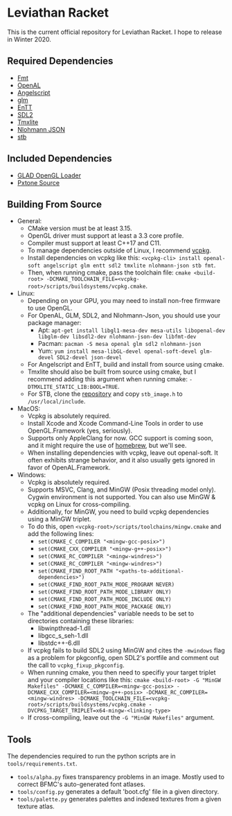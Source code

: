 # Leviathan Racket
This is the current official repository for Leviathan Racket.
I hope to release in Winter 2020.
## Required Dependencies
- [Fmt](https://github.com/fmtlib/fmt)
- [OpenAL](https://github.com/kcat/openal-soft)
- [Angelscript](https://github.com/codecat/angelscript-mirror)
- [glm](https://github.com/g-truc/glm)
- [EnTT](https://github.com/skypjack/entt)
- [SDL2](https://www.libsdl.org/download-2.0.php)
- [Tmxlite](https://github.com/fallahn/tmxlite)
- [Nlohmann JSON](https://github.com/nlohmann/json)
- [stb](https://github.com/nothings/stb)
## Included Dependencies
- [GLAD OpenGL Loader](https://glad.dav1d.de)
- [Pxtone Source](https://pxtone.org/developer)
## Building From Source
- General:
  - CMake version must be at least 3.15.
  - OpenGL driver must support at least a 3.3 core profile.
  - Compiler must support at least C++17 and C11.
  - To manage dependencies outside of Linux, I recommend [vcpkg](https://github.com/microsoft/vcpkg).
  - Install dependencies on vcpkg like this: `<vcpkg-cli> install openal-soft angelscript glm entt sdl2 tmxlite nlohmann-json stb fmt`.
  - Then, when running cmake, pass the toolchain file: `cmake <build-root> -DCMAKE_TOOLCHAIN_FILE=<vcpkg-root>/scripts/buildsystems/vcpkg.cmake`.
- Linux:
  - Depending on your GPU, you may need to install non-free firmware to use OpenGL.
  - For OpenAL, GLM, SDL2, and Nlohmann-Json, you should use your package manager:
    - Apt: `apt-get install libgl1-mesa-dev mesa-utils libopenal-dev libglm-dev libsdl2-dev nlohmann-json-dev libfmt-dev`
    - Pacman: `pacman -S mesa openal glm sdl2 nlohmann-json`
    - Yum: `yum install mesa-libGL-devel openal-soft-devel glm-devel SDL2-devel json-devel`
  - For Angelscript and EnTT, build and install from source using cmake.
  - Tmxlite should also be built from source using cmake, but I recommend adding this argument when running cmake: `-DTMXLITE_STATIC_LIB:BOOL=TRUE`.
  - For STB, clone the [repository](https://github.com/nothings/stb) and copy `stb_image.h` to `/usr/local/include`.
- MacOS:
  - Vcpkg is absolutely required.
  - Install Xcode and Xcode Command-Line Tools in order to use OpenGL.Framework (yes, seriously).
  - Supports only AppleClang for now. GCC support is coming soon, and it might require the use of [homebrew](https://brew.sh/), but we'll see.
  - When installing dependencies with vcpkg, leave out openal-soft. It often exhibits strange behavior, and it also usually gets ignored in favor of OpenAL.Framework.
- Windows:
  - Vcpkg is absolutely required.
  - Supports MSVC, Clang, and MinGW (Posix threading model only). Cygwin environment is not supported. You can also use MinGW & vcpkg on Linux for cross-compiling.
  - Additionally, for MinGW, you need to build vcpkg dependencies using a MinGW triplet.
  - To do this, open `<vcpkg-root>/scripts/toolchains/mingw.cmake` and add the following lines:
    - `set(CMAKE_C_COMPILER "<mingw-gcc-posix>")`
    - `set(CMAKE_CXX_COMPILER "<mingw-g++-posix>")`
    - `set(CMAKE_RC_COMPILER "<mingw-windres>")`
    - `set(CMAKE_RC_COMPILER "<mingw-windres>")`
    - `set(CMAKE_FIND_ROOT_PATH "<paths-to-additional-dependencies>")`
    - `set(CMAKE_FIND_ROOT_PATH_MODE_PROGRAM NEVER)`
    - `set(CMAKE_FIND_ROOT_PATH_MODE_LIBRARY ONLY)`
    - `set(CMAKE_FIND_ROOT_PATH_MODE_INCLUDE ONLY)`
    - `set(CMAKE_FIND_ROOT_PATH_MODE_PACKAGE ONLY)`
  - The "additional dependencies" variable needs to be set to directories containing these libraries:
    - libwinpthread-1.dll
    - libgcc_s_seh-1.dll
    - libstdc++-6.dll
  - If vcpkg fails to build SDL2 using MinGW and cites the `-mwindows` flag as a problem for pkgconfig, open SDL2's portfile and comment out the call to `vcpkg_fixup_pkgconfig`.
  - When running cmake, you then need to specifiy your target triplet and your compiler locations like this: `cmake <build-root> -G "MinGW Makefiles" -DCMAKE_C_COMPILER=<mingw-gcc-posix> -DCMAKE_CXX_COMPILER=<mingw-g++-posix> -DCMAKE_RC_COMPILER=<mingw-windres> -DCMAKE_TOOLCHAIN_FILE=<vcpkg-root>/scripts/buildsystems/vcpkg.cmake -DVCPKG_TARGET_TRIPLET=x64-mingw-<linking-type>`
  - If cross-compiling, leave out the `-G "MinGW Makefiles"` argument.
## Tools
The dependencies required to run the python scripts are in `tools/requirements.txt`.
- `tools/alpha.py` fixes transparency problems in an image. Mostly used to correct BFMC's auto-generated font atlases.
- `tools/config.py` generates a default 'boot.cfg' file in a given directory.
- `tools/palette.py` generates palettes and indexed textures from a given texture atlas.
